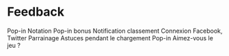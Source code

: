 # Feedback

Pop-in Notation
Pop-in bonus
Notification classement
Connexion Facebook, Twitter
Parrainage
Astuces pendant le chargement
Pop-in Aimez-vous le jeu ?
